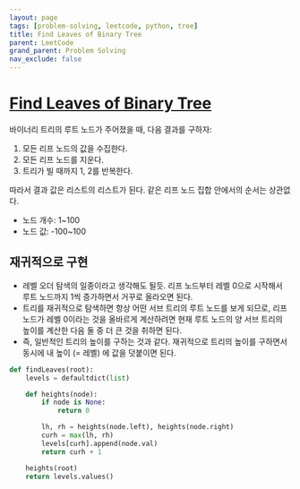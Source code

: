 ```yaml
---
layout: page
tags: [problem-solving, leetcode, python, tree]
title: Find Leaves of Binary Tree
parent: LeetCode
grand_parent: Problem Solving
nav_exclude: false
---
```


# [Find Leaves of Binary Tree](https://leetcode.com/problems/find-leaves-of-binary-tree/)

 바이너리 트리의 루트 노드가 주어졌을 때, 다음 결과를 구하자:

 1. 모든 리프 노드의 값을 수집한다.
 2. 모든 리프 노드를 지운다.
 3. 트리가 빌 때까지 1, 2를 반복한다.

 따라서 결과 값은 리스트의 리스트가 된다. 같은 리프 노드 집합 안에서의
 순서는 상관없다.

 - 노드 개수: 1~100
 - 노드 값: -100~100

## 재귀적으로 구현
 - 레벨 오더 탐색의 일종이라고 생각해도 될듯. 리프 노드부터 레벨 0으로
   시작해서 루트 노드까지 1씩 증가하면서 거꾸로 올라오면 된다.
 - 트리를 재귀적으로 탐색하면 항상 어떤 서브 트리의 루트 노드를 보게
   되므로, 리프 노드가 레벨 0이라는 것을 올바르게 계산하려면 현재 루트
   노드의 양 서브 트리의 높이를 계산한 다음 둘 중 더 큰 것을 취하면
   된다.
 - 즉, 일반적인 트리의 높이를 구하는 것과 같다. 재귀적으로 트리의
   높이를 구하면서 동시에 내 높이 (= 레벨) 에 값을 덧붙이면 된다.

```python
def findLeaves(root):
    levels = defaultdict(list)

    def heights(node):
        if node is None:
            return 0

        lh, rh = heights(node.left), heights(node.right)
        curh = max(lh, rh)
        levels[curh].append(node.val)
        return curh + 1

    heights(root)
    return levels.values()
```
